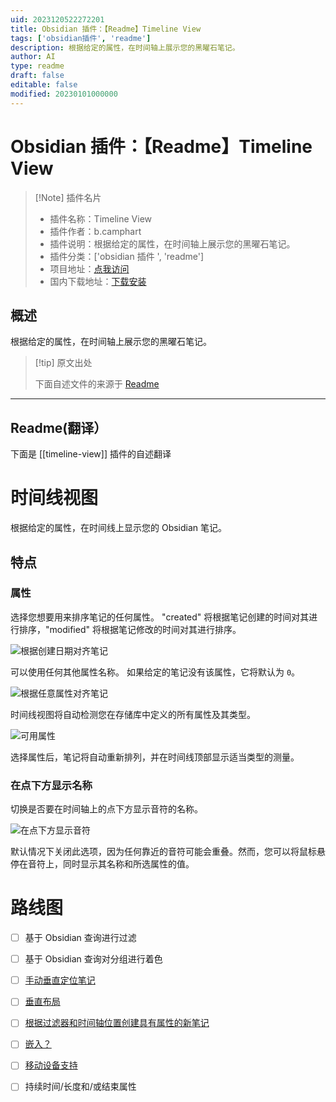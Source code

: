 ```yaml
---
uid: 2023120522272201
title: Obsidian 插件：【Readme】Timeline View
tags: ['obsidian插件', 'readme']
description: 根据给定的属性，在时间轴上展示您的黑曜石笔记。
author: AI
type: readme
draft: false
editable: false
modified: 20230101000000
---
```


# Obsidian 插件：【Readme】Timeline View

> [!Note] 插件名片
> - 插件名称：Timeline View
> - 插件作者：b.camphart
> - 插件说明：根据给定的属性，在时间轴上展示您的黑曜石笔记。
> - 插件分类：['obsidian 插件 ', 'readme']
> - 项目地址：[点我访问](https://github.com/b-camphart/timeline-view)
> - 国内下载地址：[下载安装](https://pkmer.cn/products/plugin/pluginMarket/?timeline-view)

## 概述

根据给定的属性，在时间轴上展示您的黑曜石笔记。

> [!tip] 原文出处
>
>下面自述文件的来源于 [Readme](https://ghproxy.net/https://raw.githubusercontent.com/b-camphart/timeline-view/main/README.md)

---

## Readme(翻译）

下面是 [[timeline-view]] 插件的自述翻译

# 时间线视图

根据给定的属性，在时间线上显示您的 Obsidian 笔记。

## 特点

### 属性

选择您想要用来排序笔记的任何属性。 "created" 将根据笔记创建的时间对其进行排序，"modified" 将根据笔记修改的时间对其进行排序。

![根据创建日期对齐笔记](docs/resources/created-date-example.PNG)

可以使用任何其他属性名称。 如果给定的笔记没有该属性，它将默认为 `0`。

![根据任意属性对齐笔记](docs/resources/arbitrary-property.PNG)

时间线视图将自动检测您在存储库中定义的所有属性及其类型。

![可用属性](docs/resources/available-properties.PNG)

选择属性后，笔记将自动重新排列，并在时间线顶部显示适当类型的测量。

### 在点下方显示名称

切换是否要在时间轴上的点下方显示音符的名称。

![在点下方显示音符](docs/resources/display-notes-below-points.PNG)

默认情况下关闭此选项，因为任何靠近的音符可能会重叠。然而，您可以将鼠标悬停在音符上，同时显示其名称和所选属性的值。

# 路线图

- [ ] 基于 Obsidian 查询进行过滤
- [ ] 基于 Obsidian 查询对分组进行着色
- [ ] [手动垂直定位笔记](https://github.com/b-camphart/plot-point-timeline/issues/1)
- [ ] [垂直布局](https://github.com/b-camphart/plot-point-timeline/issues/2)
- [ ] [根据过滤器和时间轴位置创建具有属性的新笔记](https://github.com/b-camphart/plot-point-timeline/issues/4)
- [ ] [嵌入？](https://github.com/b-camphart/plot-point-timeline/issues/6)
- [ ] [移动设备支持](https://github.com/b-camphart/plot-point-timeline/issues/7)
- [ ] 持续时间/长度和/或结束属性



